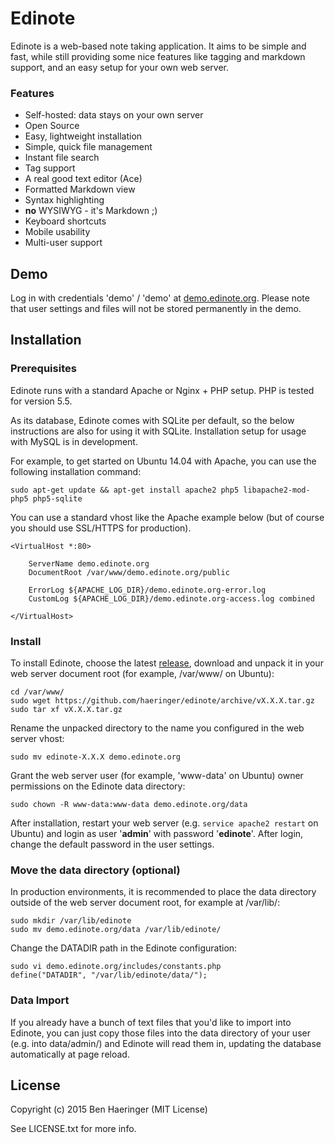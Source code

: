 # Edinote #

Edinote is a web-based note taking application. It aims to be simple and fast,
while still providing some nice features like tagging and markdown support, and
an easy setup for your own web server.


### Features ###

* Self-hosted: data stays on your own server
* Open Source
* Easy, lightweight installation
* Simple, quick file management
* Instant file search
* Tag support
* A real good text editor (Ace)
* Formatted Markdown view
* Syntax highlighting
* **no** WYSIWYG - it's Markdown ;)
* Keyboard shortcuts
* Mobile usability
* Multi-user support


## Demo ##

Log in with credentials 'demo' / 'demo' at [demo.edinote.org](https://demo.edinote.org).
Please note that user settings and files will not be stored permanently in the demo.


## Installation

### Prerequisites

Edinote runs with a standard Apache or Nginx + PHP setup. PHP is tested for version 5.5.

As its database, Edinote comes with SQLite per default, so the below instructions are
also for using it with SQLite. Installation setup for usage with MySQL is in development.

For example, to get started on Ubuntu 14.04 with Apache, you can use the following
installation command:

    sudo apt-get update && apt-get install apache2 php5 libapache2-mod-php5 php5-sqlite

You can use a standard vhost like the Apache example below (but of course you should use
SSL/HTTPS for production).

    <VirtualHost *:80>

    	ServerName demo.edinote.org
    	DocumentRoot /var/www/demo.edinote.org/public

    	ErrorLog ${APACHE_LOG_DIR}/demo.edinote.org-error.log
    	CustomLog ${APACHE_LOG_DIR}/demo.edinote.org-access.log combined

    </VirtualHost>

### Install

To install Edinote, choose the latest [release](https://github.com/haeringer/edinote/releases),
download and unpack it in your web server document root (for example, /var/www/ on Ubuntu):

    cd /var/www/
    sudo wget https://github.com/haeringer/edinote/archive/vX.X.X.tar.gz
    sudo tar xf vX.X.X.tar.gz

Rename the unpacked directory to the name you configured in the web server vhost:

    sudo mv edinote-X.X.X demo.edinote.org

Grant the web server user (for example, 'www-data' on Ubuntu) owner permissions
on the Edinote data directory:

    sudo chown -R www-data:www-data demo.edinote.org/data

After installation, restart your web server (e.g. `service apache2 restart` on Ubuntu)
and login as user '**admin**' with password '**edinote**'. After login, change the
default password in the user settings.

### Move the data directory (optional)

In production environments, it is recommended to place the data directory outside
of the web server document root, for example at /var/lib/:

    sudo mkdir /var/lib/edinote
    sudo mv demo.edinote.org/data /var/lib/edinote/

Change the DATADIR path in the Edinote configuration:

    sudo vi demo.edinote.org/includes/constants.php
    define("DATADIR", "/var/lib/edinote/data/");

### Data Import

If you already have a bunch of text files that you'd like to import into Edinote,
you can just copy those files into the data directory of your user (e.g. into data/admin/)
and Edinote will read them in, updating the database automatically at page reload.


## License

Copyright (c) 2015 Ben Haeringer (MIT License)

See LICENSE.txt for more info.